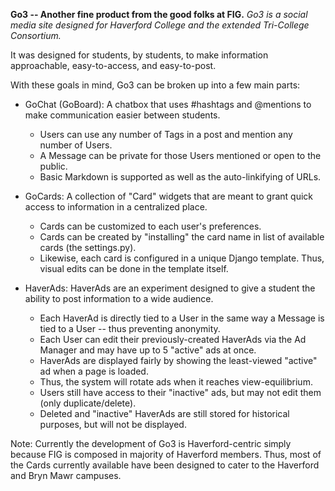**Go3 -- Another fine product from the good folks at FIG.**
*Go3 is a social media site designed for Haverford College and the extended Tri-College Consortium.*

It was designed for students, by students, to make information approachable, easy-to-access, and easy-to-post.

With these goals in mind, Go3 can be broken up into a few main parts:

 - GoChat (GoBoard): A chatbox that uses #hashtags and @mentions to make communication easier between students.
   - Users can use any number of Tags in a post and mention any number of Users.
   - A Message can be private for those Users mentioned or open to the public.
   - Basic Markdown is supported as well as the auto-linkifying of URLs.

 - GoCards: A collection of "Card" widgets that are meant to grant quick access to information in a centralized place.
   - Cards can be customized to each user's preferences.
   - Cards can be created by "installing" the card name in list of available cards (the settings.py).
   - Likewise, each card is configured in a unique Django template. Thus, visual edits can be done in the template itself.
 
 - HaverAds: HaverAds are an experiment designed to give a student the ability to post information to a wide audience.
   - Each HaverAd is directly tied to a User in the same way a Message is tied to a User -- thus preventing anonymity.
   - Each User can edit their previously-created HaverAds via the Ad Manager and may have up to 5 "active" ads at once.
   - HaverAds are displayed fairly by showing the least-viewed "active" ad when a page is loaded. 
   - Thus, the system will rotate ads when it reaches view-equilibrium.
   - Users still have access to their "inactive" ads, but may not edit them (only duplicate/delete).
   - Deleted and "inactive" HaverAds are still stored for historical purposes, but will not be displayed.


Note: Currently the development of Go3 is Haverford-centric simply because FIG is composed in majority of Haverford members.
Thus, most of the Cards currently available have been designed to cater to the Haverford and Bryn Mawr campuses.
